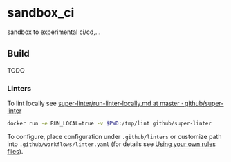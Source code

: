# sandbox_ci
sandbox to experimental ci/cd,...

## Build

TODO
### Linters

To lint locally see [super-linter/run-linter-locally.md at master · github/super-linter](https://github.com/github/super-linter/blob/master/docs/run-linter-locally.md)

```sh
docker run -e RUN_LOCAL=true -v $PWD:/tmp/lint github/super-linter
```

To configure, place configuration under `.github/linters` or customize path into `.github/workflows/linter.yaml` (for details see [Using your own rules files](https://github.com/github/super-linter#using-your-own-rules-files)).